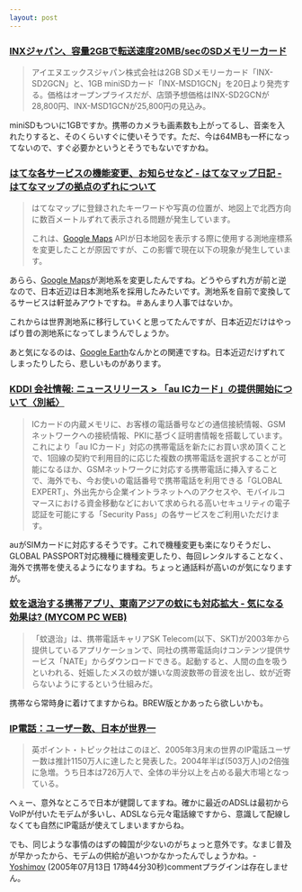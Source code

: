 ```yaml
---
layout: post
---
```

<h3><a href="http://dc.watch.impress.co.jp/cda/accessories/2005/07/12/1891.html">INXジャパン、容量2GBで転送速度20MB/secのSDメモリーカード</a></h3>
<blockquote><p>アイエヌエックスジャパン株式会社は2GB SDメモリーカード「INX-SD2GCN」と、1GB miniSDカード「INX-MSD1GCN」を20日より発売する。価格はオープンプライスだが、店頭予想価格はINX-SD2GCNが28,800円、INX-MSD1GCNが25,800円の見込み。 </p>
</blockquote>
<p>miniSDもついに1GBですか。携帯のカメラも画素数も上がってるし、音楽を入れたりすると、そのくらいすぐに使いそうです。ただ、今は64MBも一杯になってないので、すぐ必要かというとそうでもないですかね。</p>
<h3><a href="http://hatena.g.hatena.ne.jp/hatenamap/20050712/1121159656">はてな各サービスの機能変更、お知らせなど - はてなマップ日記 - はてなマップの拠点のずれについて</a></h3>
<blockquote><p>はてなマップに登録されたキーワードや写真の位置が、地図上で北西方向に数百メートルずれて表示される問題が発生しています。</p>
<p>これは、<a href="http://maps.google.co.jp">Google Maps</a> APIが日本地図を表示する際に使用する測地座標系を変更したことが原因ですが、この影響で現在以下の現象が発生しています。</p>
</blockquote>
<p>あらら、<a href="http://maps.google.co.jp">Google Maps</a>が測地系を変更したんですね。どうやらずれ方が前と逆なので、日本近辺は日本測地系を採用したみたいです。測地系を自前で変換してるサービスは軒並みアウトですね。＃あんまり人事ではないか。</p>
<p>これからは世界測地系に移行していくと思ってたんですが、日本近辺だけはやっぱり昔の測地系になってしまうんでしょうか。</p>
<p>あと気になるのは、<a href="http://earth.google.com/">Google Earth</a>なんかとの関連ですね。日本近辺だけずれてしまったりしたら、悲しいものがあります。</p>
<h3><a href="http://www.kddi.com/corporate/news_release/2005/0713/besshi.html">KDDI 会社情報: ニュースリリース &gt; 「au ICカード」の提供開始について〈別紙〉</a></h3>
<blockquote><p>ICカードの内蔵メモリに、お客様の電話番号などの通信接続情報、GSMネットワークへの接続情報、PKIに基づく証明書情報を搭載しています。これにより「au ICカード」対応の携帯電話を新たにお買い求め頂くことで、1回線の契約で利用目的に応じた複数の携帯電話を選択することが可能になるほか、GSMネットワークに対応する携帯電話に挿入することで、海外でも、今お使いの電話番号で携帯電話を利用できる「GLOBAL EXPERT」、外出先から企業イントラネットへのアクセスや、モバイルコマースにおける資金移動などにおいて求められる高いセキュリティの電子認証を可能にする「Security Pass」の各サービスをご利用いただけます。</p>
</blockquote>
<p>auがSIMカードに対応するそうです。これで機種変更も楽になりそうだし、GLOBAL PASSPORT対応機種に機種変更したり、毎回レンタルすることなく、海外で携帯を使えるようになりますね。ちょっと通話料が高いのが気になりますが。</p>
<h3><a href="http://pcweb.mycom.co.jp/news/2005/07/11/001.html">蚊を退治する携帯アプリ、東南アジアの蚊にも対応拡大 - 気になる効果は? (MYCOM PC WEB)</a></h3>
<blockquote><p>「蚊退治」は、携帯電話キャリアSK Telecom(以下、SKT)が2003年から提供しているアプリケーションで、同社の携帯電話向けコンテンツ提供サービス「NATE」からダウンロードできる。起動すると、人間の血を吸うといわれる、妊娠したメスの蚊が嫌いな周波数帯の音波を出し、蚊が近寄らないようにするという仕組みだ。</p>
</blockquote>
<p>携帯なら常時身に着けてますからね。BREW版とかあったら欲しいかも。</p>
<h3><a href="http://hotwired.goo.ne.jp/news/business/story/20050711107.html">IP電話：ユーザー数、日本が世界一</a></h3>
<blockquote><p>英ポイント・トピック社はこのほど、2005年3月末の世界のIP電話ユーザー数は推計1150万人に達したと発表した。2004年半ば(503万人)の2倍強に急増。うち日本は726万人で、全体の半分以上を占める最大市場となっている。</p>
</blockquote>
<p>へぇー、意外なところで日本が健闘してますね。確かに最近のADSLは最初からVoIPが付いたモデムが多いし、ADSLなら元々電話線ですから、意識して配線しなくても自然にIP電話が使えてしまいますからね。</p>
<p>でも、同じような事情のはずの韓国が少ないのがちょっと意外です。なまじ普及が早かったから、モデムの供給が追いつかなかったんでしょうかね。- <a href="/?page=Yoshimov" class="wikipage">Yoshimov</a> (2005年07月13日 17時44分30秒)<span class="error">commentプラグインは存在しません。</span> </p>
